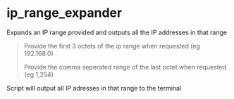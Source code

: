 # ip_range_expander
Expands an IP range provided and outputs all the IP addresses in that range

>Provide the first 3 octets of the ip range when requested (eg 192.168.0)
>
>Provide the comma seperated range of the last octet when requested (eg 1,254)

Script will output all IP adresses in that range to the terminal
